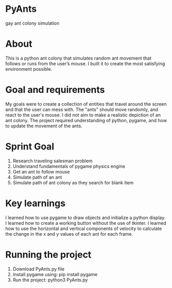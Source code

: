 # PyAnts
gay ant colony simulation

# About
This is a python ant colony that simulates random ant movement that follows or runs from the user’s mouse. I built it to create the most satisfying environment possible.

# Goal and requirements
My goals were to create a collection of entities that travel around the screen and that the user can mess with. The "ants" should move randomly, and react to the user's mouse. I did not aim to make a realistic depiction of an ant colony. The project required understanding of python, pygame, and how to update the movement of the ants.

# Sprint Goal
1. Research traveling salesman problem
2. Understand fundamentals of pygame physics engine
3. Get an ant to follow mouse
4. Simulate path of an ant
5. Simulate path of ant colony as they search for blank item

# Key learnings
I learned how to use pygame to draw objects and initialize a python display. I learned how to create a working button without the use of tkinter. I learned how to use the horizontal and vertical components of velocity to calculate the change in the x and y values of each ant for each frame.

# Running the project
1. Download PyAnts.py file
2. Install pygame using:
   pip install pygame
3. Run the project:
   python3 PyAnts.py
